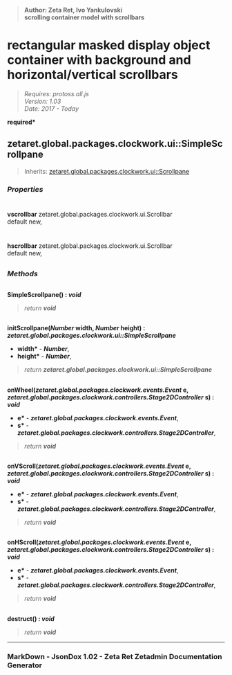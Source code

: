 > __Author: Zeta Ret, Ivo Yankulovski__  
> __scrolling container model with scrollbars__  
# rectangular masked display object container with background and horizontal/vertical scrollbars  
> *Requires: protoss.all.js*  
> *Version: 1.03*  
> *Date: 2017 - Today*  

__required*__

## zetaret.global.packages.clockwork.ui::SimpleScrollpane  
> Inherits: [zetaret.global.packages.clockwork.ui::Scrollpane](Scrollpane.md)  

### *Properties*  

#  
__vscrollbar__ zetaret.global.packages.clockwork.ui.Scrollbar  
default new,   

#  
__hscrollbar__ zetaret.global.packages.clockwork.ui.Scrollbar  
default new,   


##  
### *Methods*  

##  
__SimpleScrollpane() : *void*__  
  
> *return __void__*  

##  
__initScrollpane(*Number* width, *Number* height) : *zetaret.global.packages.clockwork.ui::SimpleScrollpane*__  
  
- __width*__ - __*Number*__,   
- __height*__ - __*Number*__,   
> *return __zetaret.global.packages.clockwork.ui::SimpleScrollpane__*  

##  
__onWheel(*zetaret.global.packages.clockwork.events.Event* e, *zetaret.global.packages.clockwork.controllers.Stage2DController* s) : *void*__  
  
- __e*__ - __*zetaret.global.packages.clockwork.events.Event*__,   
- __s*__ - __*zetaret.global.packages.clockwork.controllers.Stage2DController*__,   
> *return __void__*  

##  
__onVScroll(*zetaret.global.packages.clockwork.events.Event* e, *zetaret.global.packages.clockwork.controllers.Stage2DController* s) : *void*__  
  
- __e*__ - __*zetaret.global.packages.clockwork.events.Event*__,   
- __s*__ - __*zetaret.global.packages.clockwork.controllers.Stage2DController*__,   
> *return __void__*  

##  
__onHScroll(*zetaret.global.packages.clockwork.events.Event* e, *zetaret.global.packages.clockwork.controllers.Stage2DController* s) : *void*__  
  
- __e*__ - __*zetaret.global.packages.clockwork.events.Event*__,   
- __s*__ - __*zetaret.global.packages.clockwork.controllers.Stage2DController*__,   
> *return __void__*  

##  
__destruct() : *void*__  
  
> *return __void__*  

---  
### MarkDown - JsonDox 1.02 - Zeta Ret Zetadmin Documentation Generator